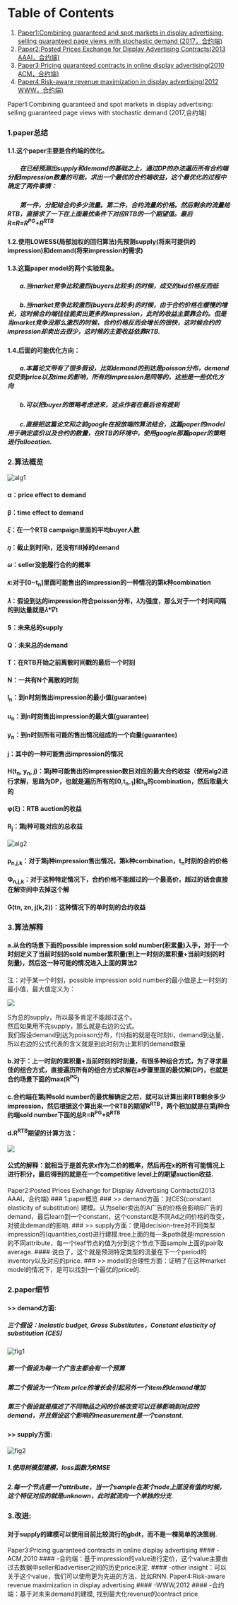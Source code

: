 # Table of Contents
1. [Paper1:Combining guaranteed and spot markets in display advertising: selling guaranteed page views with stochastic demand (2017，合约端)](#paper1)
2. [Paper2:Posted Prices Exchange for Display Advertising Contracts(2013 AAAI，合约端)](#paper2)
3. [Paper3:Pricing guaranteed contracts in online display advertising(2010 ACM，合约端)](#paper3)
3. [Paper4:Risk-aware revenue maximization in display advertising(2012 WWW，合约端)](#paper4)

<a name="paper1">
Paper1:Combining guaranteed and spot markets in display advertising: selling guaranteed page views with stochastic demand (2017,合约端)
</a>  

### 1.paper总结
#### 1.1.这个paper主要是合约端的优化。  
##### &emsp;&emsp;在已经预测出supply和demand的基础之上，通过DP的办法遍历所有合约端分配impression数量的可能，求出一个最优的合约端收益，这个最优化的过程中确定了两件事情：  
##### &emsp;&emsp;第一件，分配给合约多少流量。第二件，合约流量的价格。然后剩余的流量给RTB，直接求了一下在上面最优条件下对应RTB的一个期望值。最后R=R=R<sup>PG</sup>+R<sup>RTB</sup>
#### 1.2.使用LOWESS(局部加权的回归算法)先预测supply(将来可提供的impression)和demand(将来impression的需求)
#### 1.3.这篇paper model的两个实验现象。
##### &emsp;&emsp;a.当market竞争比较激烈(buyers比较多)的时候，成交的bid价格反而低
##### &emsp;&emsp;b.当market竞争比较激烈(buyers比较多)的时候，由于合约价格在缓慢的增长，这时候合约端往往能卖出更多的impression，此时的收益主要靠合约。但是当market竞争没那么激烈的时候，合约价格反而会增长的很快，这时候合约的impression却卖出去很少，这时候的主要收益依靠RTB.

#### 1.4.后面的可能优化方向：
##### &emsp;&emsp;a.本篇论文带有了很多假设，比如demand的到达是poisson分布，demand仅受到price以及time的影响，所有的impression是同等的，这些是一些优化方向
##### &emsp;&emsp;b.可以把buyer的策略考虑进来，这点作者在最后也有提到
##### &emsp;&emsp;c.直接把这篇论文和之前google在投放端的算法结合，这篇paper的model用于确定底价以及合约的数量，在RTB的环境中，使用google那篇paper的策略进行allocation.

### 2.算法概览
![alg1](assets/markdown-img-paste-20180729202053404.png)
#### α：price effect to demand
#### β：time effect to demand
#### 𝜉：在一个RTB campaign里面的平均buyer人数
#### 𝜂：截止到时间t，还没有fill掉的demand
#### 𝜔：seller没能履行合约的概率
#### 𝜅:对于[0~t<sub>n</sub>]里面可能售出的impression的一种情况的第k种combination
#### 𝜆：假设到达的impression符合poisson分布，𝜆为强度，那么对于一个时间间隔的到达量就是𝜆*𝛻t
#### S：未来总的supply
#### Q：未来总的demand
#### T：在RTB开始之前离散时间戳的最后一个时刻
#### N：一共有N个离散的时刻
#### l<sub>n</sub>：到n时刻售出impression的最小值(guarantee)
#### u<sub>n</sub>：到n时刻售出impression的最大值(guarantee)
#### y<sub>n</sub>：到n时刻所有可能的售出情况组成的一个向量(guarantee)
#### j：其中的一种可能售出impression的情况
#### H(t<sub>n</sub>, y<sub>n</sub>, j)：第j种可能售出的impression数目对应的最大合约收益（使用alg2进行求解，思路为DP，也就是遍历所有的[0,t<sub>n-1</sub>]和t<sub>n</sub>的combination，然后取最大的
#### φ(ξ)：RTB auction的收益
#### R<sub>j</sub>：第j种可能对应的总收益

![alg2](assets/markdown-img-paste-20180729202126162.png)
#### p<sub>n,j,k</sub>：对于第j种impression售出情况，第k种combination，t<sub>n</sub>时刻的合约价格
#### Φ<sub>n,j,k</sub>：对于这种特定情况下，合约价格不能超过的一个最高价，超过的话会直接在解空间中去掉这个解
#### G(tn, zn, j(k,2))：这种情况下的单时刻的合约收益


### 3.算法解释
#### a.从合约场景下面的possible impression sold number(积累量)入手，对于一个时刻定义了当前时刻的sold number累积量(到上一时刻的累积量+当前时刻的时刻量)，然后这一种可能的情况进入上面的算法2
注：对于某一个时刻，possible impression sold number的最小值是上一时刻的最小值，最大值定义为：

![](assets/markdown-img-paste-20180729215535423.png)

S为总的supply，所以最多肯定不能超过这个。  
然后如果用不完supply，那么就是右边的公式。  
我们假设demand到达为poisson分布，f(ti)指的就是在时刻ti，demand到达量，所以右边的公式代表的含义就是到此时刻为止累积的demand数量

#### b.对于：上一时刻的累积量+当前时刻的时刻量，有很多种组合方式，为了寻求最佳的组合方式，直接遍历所有的组合方式求解在a步骤里面的最优解(DP)，也就是合约场景下面的max(R<sup>PG</sup>)
#### c.合约端在第j种sold number的最优解确定之后，就可以计算出来RTB剩余多少impression，然后根据这个算出来一个RTB的期望R<sup>RTB</sup>，两个相加就是在第j种合约端sold number下面的总R=R<sup>PG</sup>+R<sup>RTB</sup>
#### d.R<sup>RTB</sup>期望的计算方法：
![](assets/markdown-img-paste-20180729214742582.png)
#### 公式的解释：就相当于是首先求x作为二价的概率，然后再在x的所有可能情况上进行积分，最后得到的就是在一个competitive level上的期望auction收益.

<a name="paper2">
Paper2:Posted Prices Exchange for Display Advertising Contracts(2013 AAAI，合约端)
</a>  
### 1.paper概览
### >> demand方面：对CES(constant elasticity of substitution) 建模。认为seller卖出的A广告的价格会影响B广告的demand，最后learn到一个constant，这个constant是不同Ad之间价格的改变，对彼此demand的影响.
### >> supply方面：使用decision-tree对不同类型impression的(quantities,cost)进行建模.tree上面的每一条path就是impression的不同attribute，每一个leaf节点的值为分到这个节点下面sample上面的pair取average.
#### 说白了，这个就是预测特定类型的流量在下一个period的inventory以及对应的price.
### >> model的合理性方面：证明了在这种market model的情况下，是可以找到一个最优的price的.

### 2.paper细节
#### >> demand方面:
##### 三个假设：Inelastic budget, Gross Substitutes，Constant elasticity of substitution (CES)
![fig1](assets/markdown-img-paste-20180730233158663.png)
##### 第一个假设为每一个广告主都会有一个预算
##### 第二个假设为一个item price的增长会引起另外一个item的demand增加
##### 第三个假设就是描述了不同物品之间的价格改变可以迁移影响到对应的demand，并且假设这个影响的measurement是一个constant.

#### >> supply方面:
![fig2](assets/markdown-img-paste-20180730234007360.png)
##### 1.使用树模型建模，loss函数为RMSE
##### 2.每一个节点是一个attribute，当一个sample在某个node上面没有值的时候，这个特征对应的就是unknown，此时就流向一个单独的分支.

### 3.改进:
#### 对于supply的建模可以使用目前比较流行的gbdt，而不是一棵简单的决策树.

<a name="paper3">
Paper3:Pricing guaranteed contracts in online display advertising
</a>  
#### -ACM,2010
#### -合约端：基于impression的value进行定价，这个value主要由过去数据中seller和advertiser之间的历史price决定.
#### -other insight：可以关于这个value，我们可以使用更为先进的方法，比如RNN.   

<a name="paper4">
Paper4:Risk-aware revenue maximization in display advertising
</a>  
#### -WWW,2012
#### -合约端：基于对未来demand的建模, 找到最大化revenue的contract price
